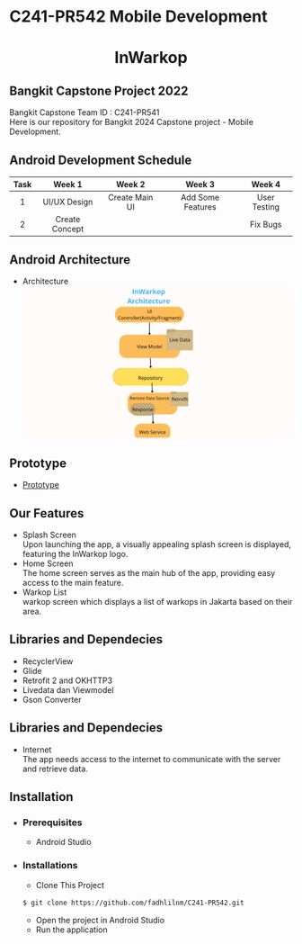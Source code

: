 # C241-PR542 Mobile Development

<h1 align="center">
  InWarkop
</h1>

## Bangkit Capstone Project 2022

Bangkit Capstone Team ID : C241-PR541 <br>
Here is our repository for Bangkit 2024 Capstone project - Mobile Development.

## Android Development Schedule
|  Task  |     Week 1     |       Week 2        |            Week 3          |            Week 4          |
| :----: | :------------: | :-----------------: | :------------------------: | :------------------------: |
|  1 | UI/UX Design   | Create Main UI      |Add Some Features           | User Testing               |  
| 2 | Create Concept |                     |                            | Fix Bugs          | 

## Android Architecture
- Architecture
![InWarkop Architecture](mvvm.jpg)
## Prototype
- [Prototype](https://www.figma.com/design/AnOSRajgjhnxInUQ08gVf3/capstone?node-id=0-1&t=7xK7JlY18MtIrvly-0)
## Our Features 
- Splash Screen\
  Upon launching the app, a visually appealing splash screen is displayed, featuring the InWarkop logo.
- Home Screen\
  The home screen serves as the main hub of the app, providing easy access to the main feature.
- Warkop List\
  warkop screen which displays a list of warkops in Jakarta based on their area.

## Libraries and Dependecies
- RecyclerView
- Glide  
- Retrofit 2 and OKHTTP3
- Livedata dan Viewmodel
- Gson Converter

## Libraries and Dependecies
- Internet\
The app needs access to the internet to communicate with the server and retrieve data.

## Installation
 * ### Prerequisites
    - Android Studio
 * ### Installations
    - Clone This Project 
    ```bash
    $ git clone https://github.com/fadhlilnm/C241-PR542.git
    ```
    - Open the project in Android Studio
    - Run the application
